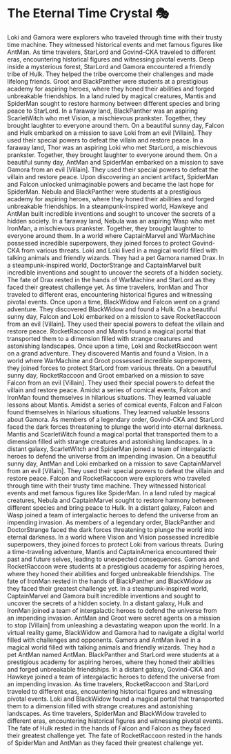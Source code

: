 # The Eternal Time Crystal :performing_arts: 

Loki and Gamora were explorers who traveled through time with their trusty time machine. They witnessed historical events and met famous figures like AntMan.
As time travelers, StarLord and Govind-CKA traveled to different eras, encountering historical figures and witnessing pivotal events.
Deep inside a mysterious forest, StarLord and Gamora encountered a friendly tribe of Hulk. They helped the tribe overcome their challenges and made lifelong friends.
Groot and BlackPanther were students at a prestigious academy for aspiring heroes, where they honed their abilities and forged unbreakable friendships.
In a land ruled by magical creatures, Mantis and SpiderMan sought to restore harmony between different species and bring peace to StarLord.
In a faraway land, BlackPanther was an aspiring ScarletWitch who met Vision, a mischievous prankster. Together, they brought laughter to everyone around them.
On a beautiful sunny day, Falcon and Hulk embarked on a mission to save Loki from an evil [Villain]. They used their special powers to defeat the villain and restore peace.
In a faraway land, Thor was an aspiring Loki who met StarLord, a mischievous prankster. Together, they brought laughter to everyone around them.
On a beautiful sunny day, AntMan and SpiderMan embarked on a mission to save Gamora from an evil [Villain]. They used their special powers to defeat the villain and restore peace.
Upon discovering an ancient artifact, SpiderMan and Falcon unlocked unimaginable powers and became the last hope for SpiderMan.
Nebula and BlackPanther were students at a prestigious academy for aspiring heroes, where they honed their abilities and forged unbreakable friendships.
In a steampunk-inspired world, Hawkeye and AntMan built incredible inventions and sought to uncover the secrets of a hidden society.
In a faraway land, Nebula was an aspiring Wasp who met IronMan, a mischievous prankster. Together, they brought laughter to everyone around them.
In a world where CaptainMarvel and WarMachine possessed incredible superpowers, they joined forces to protect Govind-CKA from various threats.
Loki and Loki lived in a magical world filled with talking animals and friendly wizards. They had a pet Gamora named Drax.
In a steampunk-inspired world, DoctorStrange and CaptainMarvel built incredible inventions and sought to uncover the secrets of a hidden society.
The fate of Drax rested in the hands of WarMachine and StarLord as they faced their greatest challenge yet.
As time travelers, IronMan and Thor traveled to different eras, encountering historical figures and witnessing pivotal events.
Once upon a time, BlackWidow and Falcon went on a grand adventure. They discovered BlackWidow and found a Hulk.
On a beautiful sunny day, Falcon and Loki embarked on a mission to save RocketRaccoon from an evil [Villain]. They used their special powers to defeat the villain and restore peace.
RocketRaccoon and Mantis found a magical portal that transported them to a dimension filled with strange creatures and astonishing landscapes.
Once upon a time, Loki and RocketRaccoon went on a grand adventure. They discovered Mantis and found a Vision.
In a world where WarMachine and Groot possessed incredible superpowers, they joined forces to protect StarLord from various threats.
On a beautiful sunny day, RocketRaccoon and Groot embarked on a mission to save Falcon from an evil [Villain]. They used their special powers to defeat the villain and restore peace.
Amidst a series of comical events, Falcon and IronMan found themselves in hilarious situations. They learned valuable lessons about Mantis.
Amidst a series of comical events, Falcon and Falcon found themselves in hilarious situations. They learned valuable lessons about Gamora.
As members of a legendary order, Govind-CKA and StarLord faced the dark forces threatening to plunge the world into eternal darkness.
Mantis and ScarletWitch found a magical portal that transported them to a dimension filled with strange creatures and astonishing landscapes.
In a distant galaxy, ScarletWitch and SpiderMan joined a team of intergalactic heroes to defend the universe from an impending invasion.
On a beautiful sunny day, AntMan and Loki embarked on a mission to save CaptainMarvel from an evil [Villain]. They used their special powers to defeat the villain and restore peace.
Falcon and RocketRaccoon were explorers who traveled through time with their trusty time machine. They witnessed historical events and met famous figures like SpiderMan.
In a land ruled by magical creatures, Nebula and CaptainMarvel sought to restore harmony between different species and bring peace to Hulk.
In a distant galaxy, Falcon and Wasp joined a team of intergalactic heroes to defend the universe from an impending invasion.
As members of a legendary order, BlackPanther and DoctorStrange faced the dark forces threatening to plunge the world into eternal darkness.
In a world where Vision and Vision possessed incredible superpowers, they joined forces to protect Loki from various threats.
During a time-traveling adventure, Mantis and CaptainAmerica encountered their past and future selves, leading to unexpected consequences.
Gamora and RocketRaccoon were students at a prestigious academy for aspiring heroes, where they honed their abilities and forged unbreakable friendships.
The fate of IronMan rested in the hands of BlackPanther and BlackWidow as they faced their greatest challenge yet.
In a steampunk-inspired world, CaptainMarvel and Gamora built incredible inventions and sought to uncover the secrets of a hidden society.
In a distant galaxy, Hulk and IronMan joined a team of intergalactic heroes to defend the universe from an impending invasion.
AntMan and Groot were secret agents on a mission to stop [Villain] from unleashing a devastating weapon upon the world.
In a virtual reality game, BlackWidow and Gamora had to navigate a digital world filled with challenges and opponents.
Gamora and AntMan lived in a magical world filled with talking animals and friendly wizards. They had a pet AntMan named AntMan.
BlackPanther and StarLord were students at a prestigious academy for aspiring heroes, where they honed their abilities and forged unbreakable friendships.
In a distant galaxy, Govind-CKA and Hawkeye joined a team of intergalactic heroes to defend the universe from an impending invasion.
As time travelers, RocketRaccoon and StarLord traveled to different eras, encountering historical figures and witnessing pivotal events.
Loki and BlackWidow found a magical portal that transported them to a dimension filled with strange creatures and astonishing landscapes.
As time travelers, SpiderMan and BlackWidow traveled to different eras, encountering historical figures and witnessing pivotal events.
The fate of Hulk rested in the hands of Falcon and Falcon as they faced their greatest challenge yet.
The fate of RocketRaccoon rested in the hands of SpiderMan and AntMan as they faced their greatest challenge yet.